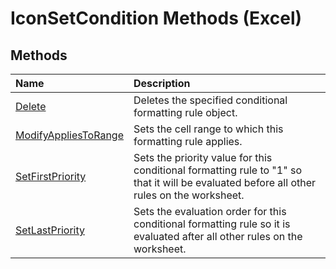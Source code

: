 
# IconSetCondition Methods (Excel)

## Methods



|**Name**|**Description**|
|:-----|:-----|
|[Delete](cd9d4874-8d2c-3423-2264-95b335078c2f.md)|Deletes the specified conditional formatting rule object.|
|[ModifyAppliesToRange](89f13781-2641-4cba-061b-cc82b479b6df.md)|Sets the cell range to which this formatting rule applies.|
|[SetFirstPriority](9d37baef-3e0d-95fa-a251-d60f20830625.md)|Sets the priority value for this conditional formatting rule to "1" so that it will be evaluated before all other rules on the worksheet.|
|[SetLastPriority](b1003681-b5ac-85ab-dd9c-8a13685694d6.md)|Sets the evaluation order for this conditional formatting rule so it is evaluated after all other rules on the worksheet.|
